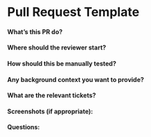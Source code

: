 # Pull Request Template

#### What’s this PR do?


#### Where should the reviewer start?


#### How should this be manually tested?


#### Any background context you want to provide?


#### What are the relevant tickets?


#### Screenshots (if appropriate):


#### Questions:
